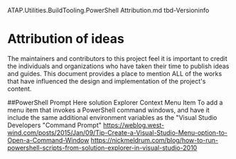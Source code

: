 ATAP.Utilities.BuildTooling.PowerShell Attribution.md
tbd-Versioninfo

# Attribution of ideas
The maintainers and contributors to this project feel it is important to credit the individuals and organizations who have taken their time to publish ideas and guides. This document provides a place to mention ALL of the works that have influenced the design and implementation of the project's content.

##PowerShell Prompt Here solution Explorer Context Menu Item
To add a menu item that invokes a PowerShell command windows, and have it include the same additional environment variables as the "Visual Studio Developers "Command Prompt" 
https://weblog.west-wind.com/posts/2015/Jan/09/Tip-Create-a-Visual-Studio-Menu-option-to-Open-a-Command-Window
https://nickmeldrum.com/blog/how-to-run-powershell-scripts-from-solution-explorer-in-visual-studio-2010